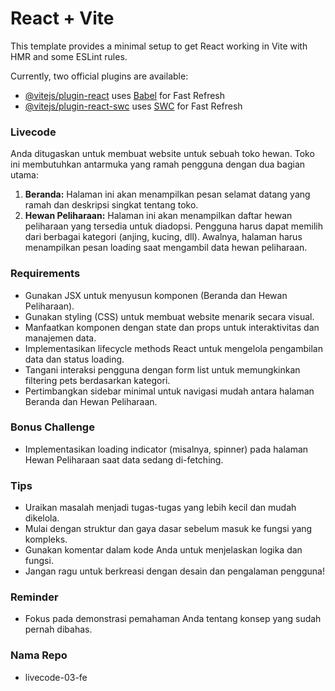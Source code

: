 # React + Vite

This template provides a minimal setup to get React working in Vite with HMR and some ESLint rules.

Currently, two official plugins are available:

- [@vitejs/plugin-react](https://github.com/vitejs/vite-plugin-react/blob/main/packages/plugin-react/README.md) uses [Babel](https://babeljs.io/) for Fast Refresh
- [@vitejs/plugin-react-swc](https://github.com/vitejs/vite-plugin-react-swc) uses [SWC](https://swc.rs/) for Fast Refresh

### Livecode

Anda ditugaskan untuk membuat website untuk sebuah toko hewan. Toko ini membutuhkan antarmuka yang ramah pengguna dengan dua bagian utama:

1. **Beranda:** Halaman ini akan menampilkan pesan selamat datang yang ramah dan deskripsi singkat tentang toko.
2. **Hewan Peliharaan:** Halaman ini akan menampilkan daftar hewan peliharaan yang tersedia untuk diadopsi. Pengguna harus dapat memilih dari berbagai kategori (anjing, kucing, dll). Awalnya, halaman harus menampilkan pesan loading saat mengambil data hewan peliharaan.

### Requirements

- Gunakan JSX untuk menyusun komponen (Beranda dan Hewan Peliharaan).
- Gunakan styling (CSS) untuk membuat website menarik secara visual.
- Manfaatkan komponen dengan state dan props untuk interaktivitas dan manajemen data.
- Implementasikan lifecycle methods React untuk mengelola pengambilan data dan status loading.
- Tangani interaksi pengguna dengan form list untuk memungkinkan filtering pets berdasarkan kategori.
- Pertimbangkan sidebar minimal untuk navigasi mudah antara halaman Beranda dan Hewan Peliharaan.

### Bonus Challenge

- Implementasikan loading indicator (misalnya, spinner) pada halaman Hewan Peliharaan saat data sedang di-fetching.

### Tips

- Uraikan masalah menjadi tugas-tugas yang lebih kecil dan mudah dikelola.
- Mulai dengan struktur dan gaya dasar sebelum masuk ke fungsi yang kompleks.
- Gunakan komentar dalam kode Anda untuk menjelaskan logika dan fungsi.
- Jangan ragu untuk berkreasi dengan desain dan pengalaman pengguna!

### Reminder

- Fokus pada demonstrasi pemahaman Anda tentang konsep yang sudah pernah dibahas.

### Nama Repo
- livecode-03-fe